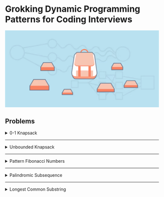# Grokking Dynamic Programming Patterns for Coding Interviews

![[Grokking Dynamic Programming Patterns for Coding Interviews]](Educitive.io.PNG)

## Problems

<details>
<summary>0-1 Knapsack</summary>

| #   | Problem                                               | Topic           | Language                                                                                                                                                                                                                                                                                                                                                                             |
|-----|-------------------------------------------------------|-----------------|--------------------------------------------------------------------------------------------------------------------------------------------------------------------------------------------------------------------------------------------------------------------------------------------------------------------------------------------------------------------------------------|

</details>

---
<details>
<summary>Unbounded Knapsack</summary>

| #   | Problem                             | Topic                           | Language |
|-----|-------------------------------------|---------------------------------|----------|


</details>

---
<details>
<summary>Pattern Fibonacci Numbers</summary>

| #   | Problem                                                                        | Topic               | Language                                                                                                                                                                                                        |
|-----|--------------------------------------------------------------------------------|---------------------|-----------------------------------------------------------------------------------------------------------------------------------------------------------------------------------------------------------------|
| 1   | Fibonacci Numbers                                                              | Fibonacci Number DP | [java](https://github.com/EbrahimMohamed2611/Grokking-The-Coding-Interview-Patterns-For-Coding-Questions/blob/main/src/main/java/io/educative/patternSlidingWindow/AverageOfAllContiguousSubArraysOfSizeK.java) |
| 2   | [Climbing Stairs ( 2 Stairs )](https://leetcode.com/problems/climbing-stairs/) | Fibonacci Number DP | [java](https://github.com/EbrahimMohamed2611/Grokking-The-Coding-Interview-Patterns-For-Coding-Questions/blob/main/src/main/java/io/educative/patternSlidingWindow/AverageOfAllContiguousSubArraysOfSizeK.java) |
| 3   | Climbing Stairs ( 3 Stairs )                                                   | Fibonacci Number DP | [java](https://github.com/EbrahimMohamed2611/Grokking-The-Coding-Interview-Patterns-For-Coding-Questions/blob/main/src/main/java/io/educative/patternSlidingWindow/AverageOfAllContiguousSubArraysOfSizeK.java) |




</details>

---
<details>
<summary>Palindromic Subsequence</summary>

| #   | Problem                  | Topic            | Language |
|-----|--------------------------|------------------|----------|


</details>

---
<details>
<summary>Longest Common Substring</summary>

| #   | Problem    | Topic              | Language |
|-----|------------|--------------------|----------|



</details>


